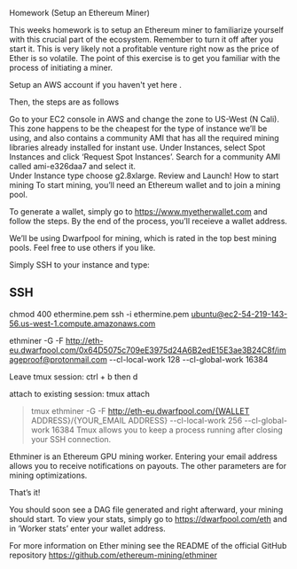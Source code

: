 Homework (Setup an Ethereum Miner)

This weeks homework is to setup an Ethereum miner to familiarize yourself with this crucial part of the ecosystem. Remember to turn it off after you start it. This is very likely not a profitable venture right now as the price of Ether is so volatile. The point of this exercise is to get you familiar with the process of initiating a miner.

Setup an AWS account if you haven't yet here .

Then, the steps are as follows

Go to your EC2 console in AWS and change the zone to US-West (N Cali). This zone happens to be the cheapest for the type of instance we’ll be using, and also contains a community AMI that has all the required mining libraries already installed for instant use.
Under Instances, select Spot Instances and click ‘Request Spot Instances’.
Search for a community AMI called ami-e326daa7 and select it.  
Under Instance type choose g2.8xlarge.
Review and Launch!
How to start mining
To start mining, you’ll need an Ethereum wallet and to join a mining pool.

To generate a wallet, simply go to https://www.myetherwallet.com and follow the steps. By the end of the process, you’ll receieve a wallet address.

We’ll be using Dwarfpool for mining, which is rated in the top best mining pools. Feel free to use others if you like.

Simply SSH to your instance and type:

## SSH
chmod 400 ethermine.pem
ssh -i ethermine.pem ubuntu@ec2-54-219-143-56.us-west-1.compute.amazonaws.com

ethminer -G -F http://eth-eu.dwarfpool.com/0x64D5075c709eE3975d24A6B2edE15E3ae3B24C8f/imageproof@protonmail.com --cl-local-work 128 --cl-global-work 16384

Leave tmux session:
ctrl + b then d

attach to existing session:
tmux attach




> tmux
> ethminer -G -F http://eth-eu.dwarfpool.com/{WALLET ADDRESS}/{YOUR_EMAIL ADDRESS} --cl-local-work 256 --cl-global-work 16384
Tmux allows you to keep a process running after closing your SSH connection.

Ethminer is an Ethereum GPU mining worker. Entering your email address allows you to receive notifications on payouts. The other parameters are for mining optimizations.

That’s it!

You should soon see a DAG file generated and right afterward, your mining should start. To view your stats, simply go to https://dwarfpool.com/eth and in ‘Worker stats’ enter your wallet address.

For more information on Ether mining see the README of the official GitHub repository https://github.com/ethereum-mining/ethminer
